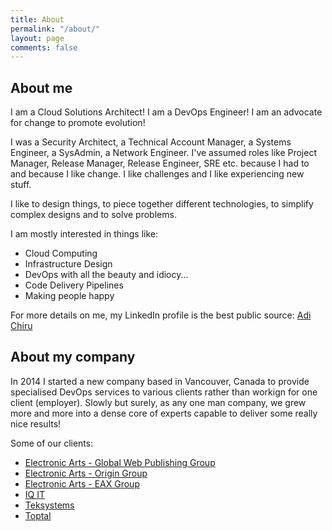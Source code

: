 ```yaml
---
title: About
permalink: "/about/"
layout: page
comments: false
---
```


## About me

I am a Cloud Solutions Architect!
I am a DevOps Engineer!
I am an advocate for change to promote evolution!

I was a Security Architect, a Technical Account Manager, a Systems Engineer, a SysAdmin, a Network Engineer.
I've assumed roles like Project Manager, Release Manager, Release Engineer, SRE etc. because I had to and because I like change.
I like challenges and I like experiencing new stuff.

I like to design things, to piece together different technologies, to simplify complex designs and to solve problems.

I am mostly interested in things like:

* Cloud Computing
* Infrastructure Design
* DevOps with all the beauty and idiocy...
* Code Delivery Pipelines
* Making people happy


For more details on me, my LinkedIn profile is the best public source: [Adi Chiru](https://ca.linkedin.com/in/adichiru)

## About my company

In 2014 I started a new company based in Vancouver, Canada to provide specialised DevOps services to various clients rather than workign for one client (employer).
Slowly but surely, as any one man company, we grew more and more into a dense core of experts capable to deliver some really nice results!

Some of our clients:
* [Electronic Arts - Global Web Publishing Group](https://www.ea.com/en-ca)
* [Electronic Arts - Origin Group](https://www.origin.com/)
* [Electronic Arts - EAX Group](https://www.ea.com)
* [IQ IT](https://www.iqit.ro/)
* [Teksystems](https://www.teksystems.com/en-CA)
* [Toptal](https://www.toptal.com/)

